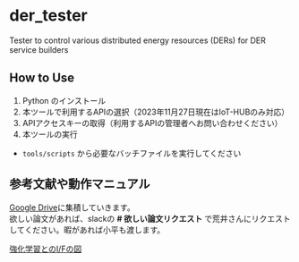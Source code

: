 # der_tester
Tester to control various distributed energy resources (DERs) for DER service builders

## How to Use
1. Python のインストール
2. 本ツールで利用するAPIの選択（2023年11月27日現在はIoT-HUBのみ対応）
3. APIアクセスキーの取得（利用するAPIの管理者へお問い合わせください）
4. 本ツールの実行
  - `tools/scripts` から必要なバッチファイルを実行してください 


## 参考文献や動作マニュアル
[Google Drive](https://drive.google.com/drive/folders/196UOfYqHFDTonQh8NCdOVm2RNF1meveH?usp=sharing)に集積していきます。  
欲しい論文があれば、slackの **# 欲しい論文リクエスト** で荒井さんにリクエストしてください。暇があれば小平も渡します。  

[強化学習とのI/Fの図](https://boardmix.com/app/share/CAE.CNX6ICAFKhZLQnc3cUZVU0ctYkJUUU9CVGJJWDBnMAVAAQ，リンクをクリックして、Boardmix)
